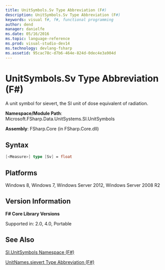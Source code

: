 ```yaml
---
title: UnitSymbols.Sv Type Abbreviation (F#)
description: UnitSymbols.Sv Type Abbreviation (F#)
keywords: visual f#, f#, functional programming
author: dend
manager: danielfe
ms.date: 05/16/2016
ms.topic: language-reference
ms.prod: visual-studio-dev14
ms.technology: devlang-fsharp
ms.assetid: 95cac78c-d7b6-464e-824d-0dec4e3a904d 
---
```


# UnitSymbols.Sv Type Abbreviation (F#)

A unit symbol for sievert, the SI unit of dose equivalent of radiation.

**Namespace/Module Path**: Microsoft.FSharp.Data.UnitSystems.SI.UnitSymbols

**Assembly**: FSharp.Core (in FSharp.Core.dll)


## Syntax

```fsharp
[<Measure>] type [Sv] = float
```

## Platforms
Windows 8, Windows 7, Windows Server 2012, Windows Server 2008 R2


## Version Information
**F# Core Library Versions**

Supported in: 2.0, 4.0, Portable

## See Also
[SI.UnitSymbols Namespace &#40;F&#35;&#41;](SI.UnitSymbols-Namespace-%5BFSharp%5D.md)

[UnitNames.sievert Type Abbreviation &#40;F&#35;&#41;](UnitNames.sievert-Type-Abbreviation-%5BFSharp%5D.md)